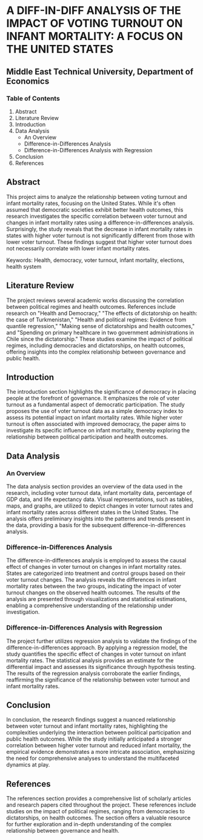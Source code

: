 # A DIFF-IN-DIFF ANALYSIS OF THE IMPACT OF VOTING TURNOUT ON INFANT MORTALITY: A FOCUS ON THE UNITED STATES

## Middle East Technical University, Department of Economics

### Table of Contents
1. Abstract
2. Literature Review
3. Introduction
4. Data Analysis
    - An Overview
    - Difference-in-Differences Analysis
    - Difference-in-Differences Analysis with Regression
5. Conclusion
6. References

## Abstract

This project aims to analyze the relationship between voting turnout and infant mortality rates, focusing on the United States. While it's often assumed that democratic societies exhibit better health outcomes, this research investigates the specific correlation between voter turnout and changes in infant mortality rates using a difference-in-differences analysis. Surprisingly, the study reveals that the decrease in infant mortality rates in states with higher voter turnout is not significantly different from those with lower voter turnout. These findings suggest that higher voter turnout does not necessarily correlate with lower infant mortality rates.

Keywords: Health, democracy, voter turnout, infant mortality, elections, health system

## Literature Review

The project reviews several academic works discussing the correlation between political regimes and health outcomes. References include research on "Health and Democracy," "The effects of dictatorship on health: the case of Turkmenistan," "Health and political regimes: Evidence from quantile regression," "Making sense of dictatorships and health outcomes," and "Spending on primary healthcare in two government administrations in Chile since the dictatorship." These studies examine the impact of political regimes, including democracies and dictatorships, on health outcomes, offering insights into the complex relationship between governance and public health.

## Introduction

The introduction section highlights the significance of democracy in placing people at the forefront of governance. It emphasizes the role of voter turnout as a fundamental aspect of democratic participation. The study proposes the use of voter turnout data as a simple democracy index to assess its potential impact on infant mortality rates. While higher voter turnout is often associated with improved democracy, the paper aims to investigate its specific influence on infant mortality, thereby exploring the relationship between political participation and health outcomes.

## Data Analysis

### An Overview

The data analysis section provides an overview of the data used in the research, including voter turnout data, infant mortality data, percentage of GDP data, and life expectancy data. Visual representations, such as tables, maps, and graphs, are utilized to depict changes in voter turnout rates and infant mortality rates across different states in the United States. The analysis offers preliminary insights into the patterns and trends present in the data, providing a basis for the subsequent difference-in-differences analysis.

### Difference-in-Differences Analysis

The difference-in-differences analysis is employed to assess the causal effect of changes in voter turnout on changes in infant mortality rates. States are categorized into treatment and control groups based on their voter turnout changes. The analysis reveals the differences in infant mortality rates between the two groups, indicating the impact of voter turnout changes on the observed health outcomes. The results of the analysis are presented through visualizations and statistical estimations, enabling a comprehensive understanding of the relationship under investigation.

### Difference-in-Differences Analysis with Regression

The project further utilizes regression analysis to validate the findings of the difference-in-differences approach. By applying a regression model, the study quantifies the specific effect of changes in voter turnout on infant mortality rates. The statistical analysis provides an estimate for the differential impact and assesses its significance through hypothesis testing. The results of the regression analysis corroborate the earlier findings, reaffirming the significance of the relationship between voter turnout and infant mortality rates.

## Conclusion

In conclusion, the research findings suggest a nuanced relationship between voter turnout and infant mortality rates, highlighting the complexities underlying the interaction between political participation and public health outcomes. While the study initially anticipated a stronger correlation between higher voter turnout and reduced infant mortality, the empirical evidence demonstrates a more intricate association, emphasizing the need for comprehensive analyses to understand the multifaceted dynamics at play.

## References

The references section provides a comprehensive list of scholarly articles and research papers cited throughout the project. These references include studies on the impact of political regimes, ranging from democracies to dictatorships, on health outcomes. The section offers a valuable resource for further exploration and in-depth understanding of the complex relationship between governance and health.
